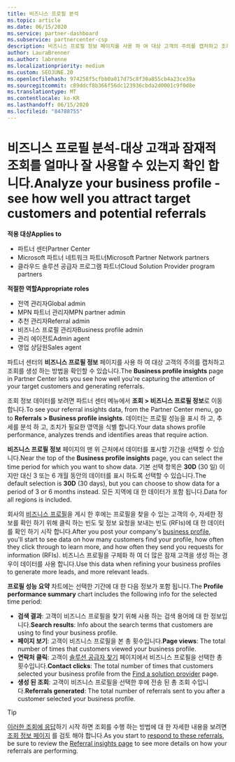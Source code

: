 ```yaml
---
title: 비즈니스 프로필 분석
ms.topic: article
ms.date: 06/15/2020
ms.service: partner-dashboard
ms.subservice: partnercenter-csp
description: 비즈니스 프로필 정보 페이지를 사용 하 여 대상 고객의 주의를 캡처하고 조회를 생성 하는 방법을 확인 하는 방법을 알아봅니다.
author: LauraBrenner
ms.author: labrenne
ms.localizationpriority: medium
ms.custom: SEOJUNE.20
ms.openlocfilehash: 974258f5cfbb0a017d75c8f30a855cb4a23ce39a
ms.sourcegitcommit: c89ddcf8b366f56dc123936cbda2d0001c9f0d8e
ms.translationtype: MT
ms.contentlocale: ko-KR
ms.lasthandoff: 06/15/2020
ms.locfileid: "84788755"
---
```

# <a name="analyze-your-business-profile---see-how-well-you-attract-target-customers-and-potential-referrals"></a><span data-ttu-id="02b1e-103">비즈니스 프로필 분석-대상 고객과 잠재적 조회를 얼마나 잘 사용할 수 있는지 확인 합니다.</span><span class="sxs-lookup"><span data-stu-id="02b1e-103">Analyze your business profile - see how well you attract target customers and potential referrals</span></span>
<!-- 
https://go.microsoft.com/fwlink/?linkid=849120
-->

<span data-ttu-id="02b1e-104">**적용 대상**</span><span class="sxs-lookup"><span data-stu-id="02b1e-104">**Applies to**</span></span>

- <span data-ttu-id="02b1e-105">파트너 센터</span><span class="sxs-lookup"><span data-stu-id="02b1e-105">Partner Center</span></span>
- <span data-ttu-id="02b1e-106">Microsoft 파트너 네트워크 파트너</span><span class="sxs-lookup"><span data-stu-id="02b1e-106">Microsoft Partner Network partners</span></span>
- <span data-ttu-id="02b1e-107">클라우드 솔루션 공급자 프로그램 파트너</span><span class="sxs-lookup"><span data-stu-id="02b1e-107">Cloud Solution Provider program partners</span></span>

<span data-ttu-id="02b1e-108">**적절한 역할**</span><span class="sxs-lookup"><span data-stu-id="02b1e-108">**Appropriate roles**</span></span>

- <span data-ttu-id="02b1e-109">전역 관리자</span><span class="sxs-lookup"><span data-stu-id="02b1e-109">Global admin</span></span>
- <span data-ttu-id="02b1e-110">MPN 파트너 관리자</span><span class="sxs-lookup"><span data-stu-id="02b1e-110">MPN partner admin</span></span>
- <span data-ttu-id="02b1e-111">추천 관리자</span><span class="sxs-lookup"><span data-stu-id="02b1e-111">Referral admin</span></span>
- <span data-ttu-id="02b1e-112">비즈니스 프로필 관리자</span><span class="sxs-lookup"><span data-stu-id="02b1e-112">Business profile admin</span></span>
- <span data-ttu-id="02b1e-113">관리 에이전트</span><span class="sxs-lookup"><span data-stu-id="02b1e-113">Admin agent</span></span>
- <span data-ttu-id="02b1e-114">영업 상담원</span><span class="sxs-lookup"><span data-stu-id="02b1e-114">Sales agent</span></span>

<span data-ttu-id="02b1e-115">파트너 센터의 **비즈니스 프로필 정보** 페이지를 사용 하 여 대상 고객의 주의를 캡처하고 조회를 생성 하는 방법을 확인할 수 있습니다.</span><span class="sxs-lookup"><span data-stu-id="02b1e-115">The **Business profile insights** page in Partner Center lets you see how well you're capturing the attention of your target customers and generating referrals.</span></span>

<span data-ttu-id="02b1e-116">조회 정보 데이터를 보려면 파트너 센터 메뉴에서 **조회 > 비즈니스 프로필 정보**로 이동 합니다.</span><span class="sxs-lookup"><span data-stu-id="02b1e-116">To see your referral insights data, from the Partner Center menu, go to **Referrals > Business profile insights**.</span></span> <span data-ttu-id="02b1e-117">데이터는 프로필 성능을 표시 하 고, 추세를 분석 하 고, 조치가 필요한 영역을 식별 합니다.</span><span class="sxs-lookup"><span data-stu-id="02b1e-117">Your data shows profile performance, analyzes trends and identifies areas that require action.</span></span>

<span data-ttu-id="02b1e-118">**비즈니스 프로필 정보** 페이지의 맨 위 근처에서 데이터를 표시할 기간을 선택할 수 있습니다.</span><span class="sxs-lookup"><span data-stu-id="02b1e-118">Near the top of the **Business profile insights** page, you can select the time period for which you want to show data.</span></span> <span data-ttu-id="02b1e-119">기본 선택 항목은 **30D** (30 일) 이지만 대신 3 또는 6 개월 동안의 데이터를 표시 하도록 선택할 수 있습니다.</span><span class="sxs-lookup"><span data-stu-id="02b1e-119">The default selection is **30D** (30 days), but you can choose to show data for a period of 3 or 6 months instead.</span></span> <span data-ttu-id="02b1e-120">모든 지역에 대 한 데이터가 포함 됩니다.</span><span class="sxs-lookup"><span data-stu-id="02b1e-120">Data for all regions is included.</span></span>

<span data-ttu-id="02b1e-121">회사의 [비즈니스 프로필](create-a-marketing-profile.md)을 게시 한 후에는 프로필을 찾을 수 있는 고객의 수, 자세한 정보를 확인 하기 위해 클릭 하는 빈도 및 정보 요청을 보내는 빈도 (RFIs)에 대 한 데이터를 확인 하기 시작 합니다.</span><span class="sxs-lookup"><span data-stu-id="02b1e-121">After you post your company's [business profile](create-a-marketing-profile.md), you'll start to see data on how many customers find your profile, how often they click through to learn more, and how often they send you requests for information (RFIs).</span></span> <span data-ttu-id="02b1e-122">비즈니스 프로필을 구체화 하 여 더 많은 잠재 고객을 생성 하는 경우이 데이터를 사용 합니다.</span><span class="sxs-lookup"><span data-stu-id="02b1e-122">Use this data when refining your business profiles to generate more leads, and more relevant leads.</span></span>

<span data-ttu-id="02b1e-123">**프로필 성능 요약** 차트에는 선택한 기간에 대 한 다음 정보가 포함 됩니다.</span><span class="sxs-lookup"><span data-stu-id="02b1e-123">The **Profile performance summary** chart includes the following info for the selected time period:</span></span>

- <span data-ttu-id="02b1e-124">**검색 결과**: 고객이 비즈니스 프로필을 찾기 위해 사용 하는 검색 용어에 대 한 정보입니다.</span><span class="sxs-lookup"><span data-stu-id="02b1e-124">**Search results**: Info about the search terms that customers are using to find your business profile.</span></span>
- <span data-ttu-id="02b1e-125">**페이지 보기**: 고객이 비즈니스 프로필을 본 총 횟수입니다.</span><span class="sxs-lookup"><span data-stu-id="02b1e-125">**Page views**: The total number of times that customers viewed your business profile.</span></span>
- <span data-ttu-id="02b1e-126">**연락처 클릭**: 고객이 [솔루션 공급자 찾기](https://www.microsoft.com/solution-providers/home) 페이지에서 비즈니스 프로필을 선택한 총 횟수입니다.</span><span class="sxs-lookup"><span data-stu-id="02b1e-126">**Contact clicks**: The total number of times that customers selected your business profile from the [Find a solution provider](https://www.microsoft.com/solution-providers/home) page.</span></span>
- <span data-ttu-id="02b1e-127">**생성 된 조회**: 고객이 비즈니스 프로필을 선택한 후에 전송 된 총 조회 수입니다.</span><span class="sxs-lookup"><span data-stu-id="02b1e-127">**Referrals generated**: The total number of referrals sent to you after a customer selected your business profile.</span></span>

> [!TIP]
> <span data-ttu-id="02b1e-128">[이러한 조회에 응답](responding-to-referrals.md)하기 시작 하면 조회를 수행 하는 방법에 대 한 자세한 내용을 보려면 [조회 정보 페이지](referral-insights.md) 를 검토 해야 합니다.</span><span class="sxs-lookup"><span data-stu-id="02b1e-128">As you start to [respond to these referrals](responding-to-referrals.md), be sure to review the [Referral insights page](referral-insights.md) to see more details on how your referrals are performing.</span></span>
